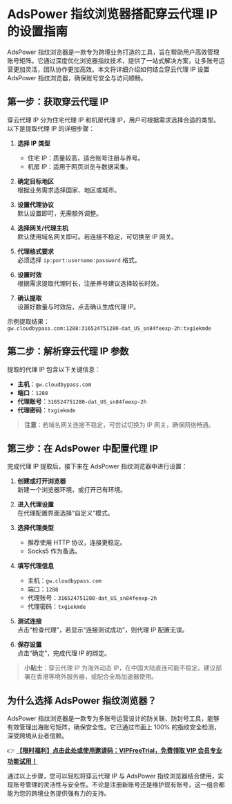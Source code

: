 # AdsPower 指纹浏览器搭配穿云代理 IP 的设置指南

AdsPower 指纹浏览器是一款专为跨境业务打造的工具，旨在帮助用户高效管理账号矩阵。它通过深度优化浏览器指纹技术，提供了一站式解决方案，让多账号运营更加灵活，团队协作更加高效。本文将详细介绍如何结合穿云代理 IP 设置 AdsPower 指纹浏览器，确保账号安全与访问顺畅。

## 第一步：获取穿云代理 IP

穿云代理 IP 分为住宅代理 IP 和机房代理 IP，用户可根据需求选择合适的类型。以下是提取代理 IP 的详细步骤：

1. **选择 IP 类型**  
   - 住宅 IP：质量较高，适合账号注册与养号。  
   - 机房 IP：适用于网页浏览与数据采集。  

2. **确定目标地区**  
   根据业务需求选择国家、地区或城市。

3. **设置代理协议**  
   默认设置即可，无需额外调整。

4. **选择网关/代理主机**  
   默认使用域名网关即可。若连接不稳定，可切换至 IP 网关。

5. **代理格式要求**  
   必须选择 `ip:port:username:password` 格式。

6. **设置时效**  
   根据需求提取代理时长，注册养号建议选择较长时效。

7. **确认提取**  
   设置好数量与时效后，点击确认生成代理 IP。

示例提取结果：  
`gw.cloudbypass.com:1288:316524751280-dat_US_sn84feexp-2h:txgiekmde`

## 第二步：解析穿云代理 IP 参数

提取的代理 IP 包含以下关键信息：  
- **主机**：`gw.cloudbypass.com`  
- **端口**：`1288`  
- **代理账号**：`316524751280-dat_US_sn84feexp-2h`  
- **代理密码**：`txgiekmde`  

> **注意**：若域名网关连接不稳定，可尝试切换为 IP 网关，确保网络畅通。

## 第三步：在 AdsPower 中配置代理 IP

完成代理 IP 提取后，接下来在 AdsPower 指纹浏览器中进行设置：

1. **创建或打开浏览器**  
   新建一个浏览器环境，或打开已有环境。

2. **进入代理设置**  
   在代理配置界面选择“自定义”模式。

3. **选择代理类型**  
   - 推荐使用 HTTP 协议，连接更稳定。  
   - Socks5 作为备选。

4. **填写代理信息**  
   - 主机：`gw.cloudbypass.com`  
   - 端口：`1288`  
   - 代理账号：`316524751280-dat_US_sn84feexp-2h`  
   - 代理密码：`txgiekmde`  

5. **测试连接**  
   点击“检查代理”，若显示“连接测试成功”，则代理 IP 配置无误。

6. **保存设置**  
   点击“确定”，完成代理 IP 的绑定。

> **小贴士**：穿云代理 IP 为海外动态 IP，在中国大陆直连可能不稳定。建议部署在香港等境外服务器，或配合全局加速器使用。

## 为什么选择 AdsPower 指纹浏览器？

AdsPower 指纹浏览器是一款专为多账号运营设计的防关联、防封号工具，能够有效管理出海账号矩阵，确保安全性。它已通过市面上 100% 的指纹安全检测，深受跨境从业者信赖。

👉 **[【限时福利】点击此处或使用邀请码：VIPFreeTrial，免费领取 VIP 会员专业功能试用！](https://bit.ly/adspower_free)**

通过以上步骤，您可以轻松将穿云代理 IP 与 AdsPower 指纹浏览器结合使用，实现账号管理的灵活性与安全性。不论是注册新账号还是维护现有账号，这一组合都能为您的跨境业务提供强有力的支持。